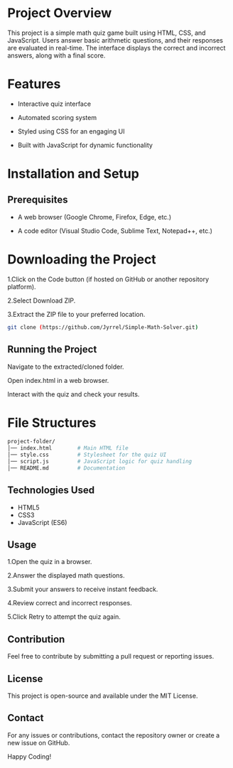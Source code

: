 # Project Overview

This project is a simple math quiz game built using HTML, CSS, and JavaScript. Users answer basic arithmetic questions, and their responses are evaluated in real-time. The interface displays the correct and incorrect answers, along with a final score.

# Features

* Interactive quiz interface

* Automated scoring system

* Styled using CSS for an engaging UI

* Built with JavaScript for dynamic functionality

# Installation and Setup

## Prerequisites

* A web browser (Google Chrome, Firefox, Edge, etc.)

* A code editor (Visual Studio Code, Sublime Text, Notepad++, etc.)

# Downloading the Project

1.Click on the Code button (if hosted on GitHub or another repository platform).

2.Select Download ZIP.

3.Extract the ZIP file to your preferred location.
```bash
git clone (https://github.com/Jyrrel/Simple-Math-Solver.git)
```
## Running the Project

Navigate to the extracted/cloned folder.

Open index.html in a web browser.

Interact with the quiz and check your results.
# File Structures
```bash
project-folder/
│── index.html        # Main HTML file
│── style.css         # Stylesheet for the quiz UI
│── script.js         # JavaScript logic for quiz handling
│── README.md         # Documentation
```
## Technologies Used
* HTML5
* CSS3
* JavaScript (ES6)

## Usage

1.Open the quiz in a browser.

2.Answer the displayed math questions.

3.Submit your answers to receive instant feedback.

4.Review correct and incorrect responses.

5.Click Retry to attempt the quiz again.

## Contribution
Feel free to contribute by submitting a pull request or reporting issues.

## License

This project is open-source and available under the MIT License.

## Contact

For any issues or contributions, contact the repository owner or create a new issue on GitHub.

Happy Coding!
